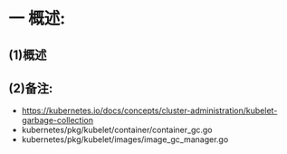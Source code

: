 # 一 概述:
## (1)概述

## (2)备注:
- https://kubernetes.io/docs/concepts/cluster-administration/kubelet-garbage-collection
- kubernetes/pkg/kubelet/container/container_gc.go
- kubernetes/pkg/kubelet/images/image_gc_manager.go

